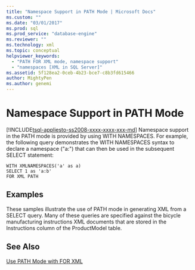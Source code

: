 ```yaml
---
title: "Namespace Support in PATH Mode | Microsoft Docs"
ms.custom: ""
ms.date: "03/01/2017"
ms.prod: sql
ms.prod_service: "database-engine"
ms.reviewer: ""
ms.technology: xml
ms.topic: conceptual
helpviewer_keywords: 
  - "PATH FOR XML mode, namespace support"
  - "namespaces [XML in SQL Server]"
ms.assetid: 5f128ea2-0ceb-4b23-bce7-c8b3fd615466
author: MightyPen
ms.author: genemi
---
```

# Namespace Support in PATH Mode
[!INCLUDE[tsql-appliesto-ss2008-xxxx-xxxx-xxx-md](../../includes/tsql-appliesto-ss2008-xxxx-xxxx-xxx-md.md)]
  Namespace support in the PATH mode is provided by using WITH NAMESPACES. For example, the following query demonstrates the WITH NAMESPACES syntax to declare a namespace ("a:") that can then be used in the subsequent SELECT statement:  
  
```  
WITH XMLNAMESPACES('a' as a)  
SELECT 1 as 'a:b'  
FOR XML PATH  
```  
  
## Examples  
 These samples illustrate the use of PATH mode in generating XML from a SELECT query. Many of these queries are specified against the bicycle manufacturing instructions XML documents that are stored in the Instructions column of the ProductModel table.  
  
## See Also  
 [Use PATH Mode with FOR XML](../../relational-databases/xml/use-path-mode-with-for-xml.md)  
  
  
